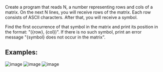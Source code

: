Create a program that reads N, a number representing rows and cols of a matrix. On the next N lines, you will receive rows of the matrix. Each row consists of ASCII characters. After that, you will receive a symbol. 

Find the first occurrence of that symbol in the matrix and print its position in the format: "({row}, {col})". If there is no such symbol, print an error message "{symbol} does not occur in the matrix".

## Examples:

![image](https://user-images.githubusercontent.com/45227327/213807639-73377724-f491-417a-a5a8-ba6c3f690f64.png)
![image](https://user-images.githubusercontent.com/45227327/213807924-6ad2dee3-1361-411a-9b50-97fc236eb917.png)
![image](https://user-images.githubusercontent.com/45227327/213808004-b6cf8838-2005-4105-a1b6-ace578418392.png)

